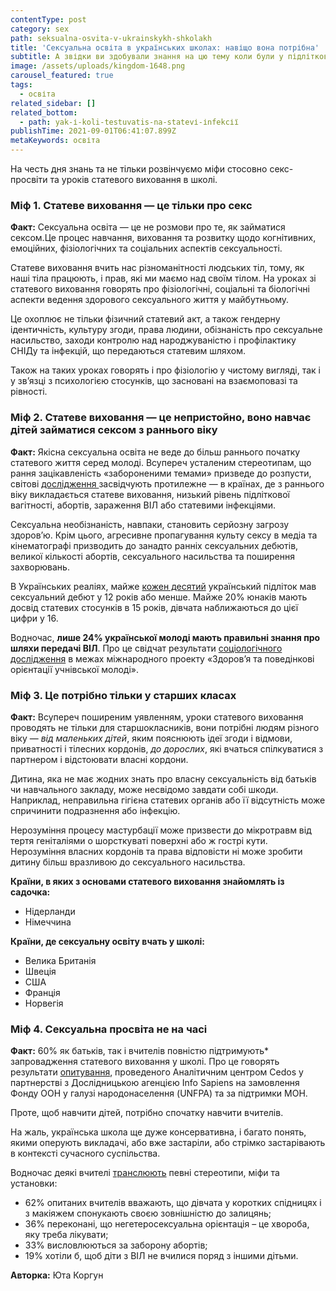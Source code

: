 ```yaml
---
contentType: post
category: sex
path: seksualna-osvita-v-ukrainskykh-shkolakh
title: 'Сексуальна освіта в українських школах: навіщо вона потрібна'
subtitle: А звідки ви здобували знання на цю тему коли були у підлітковому віці?
image: /assets/uploads/kingdom-1648.png
carousel_featured: true
tags:
  - освіта
related_sidebar: []
related_bottom:
  - path: yak-і-koli-testuvatis-na-statevі-іnfekcії
publishTime: 2021-09-01T06:41:07.899Z
metaKeywords: освіта
---
```

На честь дня знань та не тільки розвінчуємо міфи стосовно секс-просвіти та уроків статевого виховання в школі.



### Міф 1. Статеве виховання — це тільки про секс



**Факт:** Сексуальна освіта — це не розмови про те, як займатися сексом.Це процес навчання, виховання та розвитку щодо когнітивних, емоційних, фізіологічних та соціальних аспектів сексуальності.

Статеве виховання вчить нас різноманітності людських тіл, тому, як наші тіла працюють, і прав, які ми маємо над своїм тілом. На уроках зі статевого виховання говорять про фізіологічні, соціальні та біологічні аспекти ведення здорового сексуального життя у майбутньому.

Це охоплює не тільки фізичний статевий акт, а також гендерну ідентичність, культуру згоди, права людини, обізнаність про сексуальне насильство, заходи контролю над народжуваністю і профілактику СНІДу та інфекцій, що передаються статевим шляхом.

Також на таких уроках говорять і про фізіологію у чистому вигляді, так і у зв’язці з психологією стосунків, що засновані на взаємоповазі та рівності.



### Міф 2. Статеве виховання — це непристойно, воно навчає дітей займатися сексом з раннього віку



**Факт:** Якісна сексуальна освіта не веде до більш раннього початку статевого життя серед молоді. Всупереч усталеним стереотипам, що рання зацікавленість «забороненими темами» призведе до розпусти, світові [дослідження ](<https://www.ncbi.nlm.nih.gov/pmc/articles/PMC6406865/>)засвідчують протилежне — в країнах, де з раннього віку викладається статеве виховання, низький рівень підліткової вагітності, абортів, зараження ВІЛ або статевими інфекціями.

Сексуальна необізнаність, навпаки, становить серйозну загрозу здоров’ю. Крім цього, агресивне пропагування культу сексу в медіа та кінематографі призводить до занадто ранніх сексуальних дебютів, великої кількості абортів, сексуального насильства та поширення захворювань.

В Українських реаліях, майже [кожен десятий](http://www.uisr.org.ua/img/upload/files/HBSC_2018_web.pdf) український підліток мав сексуальний дебют у 12 років або менше. Майже 20% юнаків мають досвід статевих стосунків в 15 років, дівчата наближаються до цієї цифри у 16. 

Водночас, **лише 24% української молоді мають правильні знання про шляхи передачі ВІЛ**. Про це свідчат результати [соціологічного дослідження](http://www.uisr.org.ua/img/upload/files/HBSC_2018_web.pdf) в межах міжнародного проекту «Здоров’я та поведінкові орієнтації учнівської молоді».



### Міф 3. Це потрібно тільки у старших класах



**Факт:** Всупереч поширеним уявленням, уроки статевого виховання проводять не тільки для старшокласників, вони потрібні людям різного віку — *від маленьких дітей*, яким пояснюють ідеї згоди і відмови, приватності і тілесних кордонів, *до дорослих*, які вчаться спілкуватися з партнером і відстоювати власні кордони.

Дитина, яка не має жодних знать про власну сексуальність від батьків чи навчального закладу, може несвідомо завдати собі шкоди. Наприклад, неправильна гігієна статевих органів або її відсутність може спричинити подразнення або інфекцію. 

Нерозуміння процесу мастурбації може призвести до мікротравм від тертя геніталіями о шорсткуваті поверхні або ж гострі кути. Нерозуміння власних кордонів та права відповісти ні може зробити дитину більш вразливою до сексуального насильства.

**Країни, в яких з основами статевого виховання знайомлять із садочка:**

* Нідерланди
* Німеччина

**Країни, де сексуальну освіту вчать у школі:**

* Велика Британія
* Швеція
* США
* Франція
* Норвегія

### Міф 4. Сексуальна просвіта не на часі

**Факт:** 60% як батьків, так і вчителів повністю підтримують* запровадження статевого виховання у школі. Про це говорять результати [опитування](https://ukraine.unfpa.org/uk/SCEResearch), проведеного Аналітичним центром Cedos у партнерстві з Дослідницькою агенцією Info Sapiens на замовлення Фонду ООН у галузі народонаселення (UNFPA) та за підтримки МОН.

Проте, щоб навчити дітей, потрібно спочатку навчити вчителів. 

На жаль, українська школа ще дуже консервативна, і багато понять, якими оперують викладачі, або вже застаріли, або стрімко застарівають в контексті сучасного суспільства.

Водночас деякі вчителі [транслюють](https://ukraine.unfpa.org/uk/SCEResearch) певні стереотипи, міфи та установки:

* 62% опитаних вчителів вважають, що дівчата у коротких спідницях і з макіяжем спонукають своєю зовнішністю до залицянь;
* 36% переконані, що негетеросексуальна орієнтація – це хвороба, яку треба лікувати;
* 33% висловлюються за заборону абортів;
* 19% хотіли б, щоб діти з ВІЛ не вчилися поряд з іншими дітьми.

<!--EndFragment-->

**Авторка:** Юта Коргун
